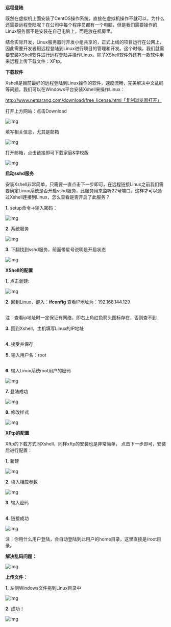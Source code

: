 **远程登陆**

既然在虚拟机上面安装了CentOS操作系统，直接在虚拟机操作不就可以，为什么还需要远程登陆呢？在公司中每个程序员都有一个电脑，但是我们需要操作的Linux服务器不是安装在自己电脑上，而是放在机房里。

结合实际开发，Linux服务器时开发小组共享的，正式上线的项目运行在公网上，因此需要开发者用远程登陆到Linux进行项目的管理和开发。这个时候，我们就需要安装XShell软件进行远程登陆并操作Linux。除了XShell软件外还有一款软件用来远程上传下载文件：XFtp。

**下载软件**

Xshell是目前最好的远程登陆到Linux操作的软件，速度流畅，完美解决中文乱码等问题，我们可以在Windows平台安装Xshell来操作Linux：

http://www.netsarang.com/download/free_license.html「复制浏览器打开」



打开上方网站：点击Download

![img](https://mmbiz.qpic.cn/mmbiz_png/e1jmIzRpwWjuasrNIuMvySHliaEyHDYokChwbDia2icgKuyFzRTP0TIfGB6GaMuNIclicwXDyfF1jfVWbvNwjlzDOg/640?tp=webp&wxfrom=5&wx_lazy=1&wx_co=1)

填写相关信息，尤其是邮箱

![img](https://mmbiz.qpic.cn/mmbiz_png/e1jmIzRpwWjuasrNIuMvySHliaEyHDYok4YYI8H3WucBq5ucOics8yRBJHPlrGCcd8TGF0e29Updb9hjgINm9bqQ/640?tp=webp&wxfrom=5&wx_lazy=1&wx_co=1)

打开邮箱，点击链接即可下载家庭&学校版

![img](https://mmbiz.qpic.cn/mmbiz_png/e1jmIzRpwWjuasrNIuMvySHliaEyHDYokKXtP6EGxQCMKrdXKB1Prjk3jUdymhy9QTlD4sa7wFRWN0Zg8JmNjZw/640?tp=webp&wxfrom=5&wx_lazy=1&wx_co=1)

**启动sshd服务**

安装Xshell非常简单，只需要一直点击下一步即可，在远程链接Linux之前我们需要确定Linux系统是否开启sshd服务，此服务用来监听22号端口。这样才可以通过Xshell连接到Linux，怎么查看是否开启了此服务？

**1.** setup命令->输入密码：

![img](https://mmbiz.qpic.cn/mmbiz_png/e1jmIzRpwWiaeBrCjxxkbjE2PxKWR32ngpZWBVNULMYWR7qhO4GialCUl5a28iaqrIsjTMu1ZDuFu2ic96ddN9IA6g/640?tp=webp&wxfrom=5&wx_lazy=1&wx_co=1)

**2.** 系统服务

![img](https://mmbiz.qpic.cn/mmbiz_png/e1jmIzRpwWiaeBrCjxxkbjE2PxKWR32ngalrFOKH7ibRz51pa7icWYP6Pib3ndQFH68O5eZt6rlzR7F99LtVhPfIog/640?tp=webp&wxfrom=5&wx_lazy=1&wx_co=1)

**3.** 下翻找到sshd服务，前面带星号说明是开启状态

![img](https://mmbiz.qpic.cn/mmbiz_png/e1jmIzRpwWiaeBrCjxxkbjE2PxKWR32ngVWut53ic5Q7BAveEwyw1P4ia2iaFCoIBzZLsiaz5eQY5UyUIWWib6ZnY3XA/640?tp=webp&wxfrom=5&wx_lazy=1&wx_co=1)



**XShell的配置**

**1.** 点击新建:

![img](https://mmbiz.qpic.cn/mmbiz_png/e1jmIzRpwWjuasrNIuMvySHliaEyHDYok7tYbqm9ia2OazEtGQ7ia2g9WBT6ALPuPX57GibTqK8LTicraNiby8rVJRMg/640?tp=webp&wxfrom=5&wx_lazy=1&wx_co=1)

**2.** 回到Linux，键入：**ifconfig** 查看IP地址为：192.168.144.129

![img](data:image/gif;base64,iVBORw0KGgoAAAANSUhEUgAAAAEAAAABCAYAAAAfFcSJAAAADUlEQVQImWNgYGBgAAAABQABh6FO1AAAAABJRU5ErkJggg==)

注：查看ip地址时一定保证有网络，即右上角红色箭头图标存在，否则查不到

**3.** 回到Xshell，主机填写Linux的IP地址

![img](data:image/gif;base64,iVBORw0KGgoAAAANSUhEUgAAAAEAAAABCAYAAAAfFcSJAAAADUlEQVQImWNgYGBgAAAABQABh6FO1AAAAABJRU5ErkJggg==)

**4.** 接受并保存

![img](data:image/gif;base64,iVBORw0KGgoAAAANSUhEUgAAAAEAAAABCAYAAAAfFcSJAAAADUlEQVQImWNgYGBgAAAABQABh6FO1AAAAABJRU5ErkJggg==)**5.** 输入用户名：root

 ![img](data:image/gif;base64,iVBORw0KGgoAAAANSUhEUgAAAAEAAAABCAYAAAAfFcSJAAAADUlEQVQImWNgYGBgAAAABQABh6FO1AAAAABJRU5ErkJggg==)

**6.** 输入Linux系统root用户的密码

![img](https://mmbiz.qpic.cn/mmbiz_png/e1jmIzRpwWjuasrNIuMvySHliaEyHDYokqMNXHMFrau2CZK8AEicX4UDdFsLIp5XqrmAEsDmASJkeQrgGDTAhRcw/640?tp=webp&wxfrom=5&wx_lazy=1&wx_co=1)

**7.** 登陆成功

![img](https://mmbiz.qpic.cn/mmbiz_png/e1jmIzRpwWjuasrNIuMvySHliaEyHDYok4ibxWgcTo54tOib0Q361Uib51AGNg98IPb08B1KTxUzffibcslwibColfbQ/640?tp=webp&wxfrom=5&wx_lazy=1&wx_co=1)

**8.** 修改样式

![img](https://mmbiz.qpic.cn/mmbiz_png/e1jmIzRpwWjuasrNIuMvySHliaEyHDYoklcuF2RxcBibjXLF0xJsKHEl4uRs0yJ2MH7KiblicE1ByCOYRZVjovu70A/640?tp=webp&wxfrom=5&wx_lazy=1&wx_co=1)

**XFtp的配置**

Xftp的下载方式同Xshell，同样xftp的安装也是非常简单， 点击下一步即可，安装后进行配置：

**1.** 新建

![img](https://mmbiz.qpic.cn/mmbiz_png/e1jmIzRpwWjuasrNIuMvySHliaEyHDYokk0T3uHSKhJKpQIerT1qKrhrD3Xz6xT7n0ic4spFwAOGicytMdX0Rp0Wg/640?tp=webp&wxfrom=5&wx_lazy=1&wx_co=1)

**2.** 填入相应参数

![img](https://mmbiz.qpic.cn/mmbiz_png/e1jmIzRpwWjuasrNIuMvySHliaEyHDYokZXO1iaoavb4Il8zjjolc7iaHWSPRH6pIMJwQOxsCvYiaLe7AISdUztxJQ/640?tp=webp&wxfrom=5&wx_lazy=1&wx_co=1)

**3.** 输入密码

![img](data:image/gif;base64,iVBORw0KGgoAAAANSUhEUgAAAAEAAAABCAYAAAAfFcSJAAAADUlEQVQImWNgYGBgAAAABQABh6FO1AAAAABJRU5ErkJggg==)

**4.** 链接成功

![img](https://mmbiz.qpic.cn/mmbiz_png/e1jmIzRpwWjuasrNIuMvySHliaEyHDYokU1Euoun9sdTW1FCB9MblB8l8auwbGzt8P2YKK8mdcHf2C7b89VPzMA/640?tp=webp&wxfrom=5&wx_lazy=1&wx_co=1)

注：你用什么用户登陆，会自动登陆到此用户的home目录，这里直接是/root目录。

**解决乱码问题：**

![img](https://mmbiz.qpic.cn/mmbiz_png/e1jmIzRpwWjuasrNIuMvySHliaEyHDYok1ZiapevEl7LM10Jb1NuCibUuNicc5GibCgzZFjlicJg4cDlP3mRyLXVxsQA/640?tp=webp&wxfrom=5&wx_lazy=1&wx_co=1)

**上传文件：**

**1.** 左侧Windows文件拖到Linux目录中

![img](https://mmbiz.qpic.cn/mmbiz_png/e1jmIzRpwWjuasrNIuMvySHliaEyHDYokqnNnfL9o90cScx8KTWP9Dv0LEQcI24ib052cxicJEuNNNm1iciaSWfWnbg/640?tp=webp&wxfrom=5&wx_lazy=1&wx_co=1)

**2.** 成功！

![img](https://mmbiz.qpic.cn/mmbiz_png/e1jmIzRpwWjuasrNIuMvySHliaEyHDYokp9ONibsOmgTibfg93xA2B1hDrIOkyA6wQHLJQ7poic7a9muniaGUucSEZw/640?tp=webp&wxfrom=5&wx_lazy=1&wx_co=1)

